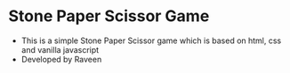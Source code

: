 # Stone Paper Scissor Game

- This is a simple Stone Paper Scissor game which is based on html, css and vanilla javascript
- Developed by Raveen
